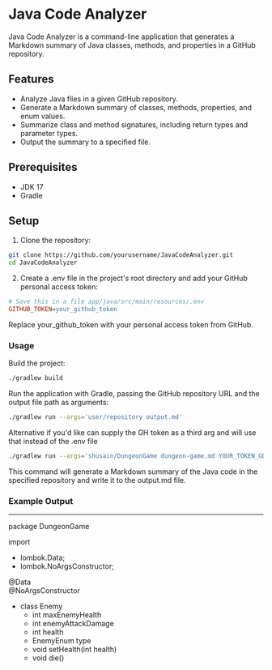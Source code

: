 # Java Code Analyzer

Java Code Analyzer is a command-line application that generates a Markdown summary of Java classes, methods, and properties in a GitHub repository.

## Features

- Analyze Java files in a given GitHub repository.
- Generate a Markdown summary of classes, methods, properties, and enum values.
- Summarize class and method signatures, including return types and parameter types.
- Output the summary to a specified file.

## Prerequisites

- JDK 17
- Gradle

## Setup

1. Clone the repository:

```bash
git clone https://github.com/yourusername/JavaCodeAnalyzer.git
cd JavaCodeAnalyzer
```

2. Create a .env file in the project's root directory and add your GitHub personal access token:

```ini
# Save this in a file app/java/src/main/resources/.env
GITHUB_TOKEN=your_github_token
```
Replace your_github_token with your personal access token from GitHub.

### Usage
Build the project:

```bash
./gradlew build
```

Run the application with Gradle, passing the GitHub repository URL and the output file path as arguments:

```bash
./gradlew run --args='user/repository output.md'
```

Alternative if you'd like can supply the GH token as a third arg and will use that instead of the .env file

```bash
./gradlew run --args='shusain/DungeonGame dungeon-game.md YOUR_TOKEN_GOES_HERE'
```

This command will generate a Markdown summary of the Java code in the specified repository and write it to the output.md file.

### Example Output
---
package DungeonGame

import
  - lombok.Data;
  - lombok.NoArgsConstructor;

@Data  
@NoArgsConstructor  
+ class Enemy
  - int maxEnemyHealth
  - int enemyAttackDamage
  - int health
  - EnemyEnum type
  + void setHealth(int health)
  + void die()
